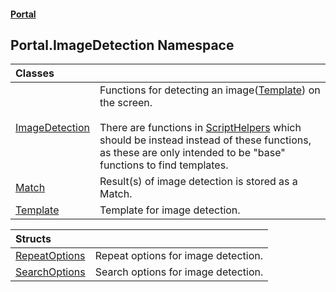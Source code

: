 #### [Portal](index.md 'index')

## Portal.ImageDetection Namespace

| Classes | |
| :--- | :--- |
| [ImageDetection](Portal.ImageDetection.ImageDetection.md 'Portal.ImageDetection.ImageDetection') | Functions for detecting an image([Template](Portal.ImageDetection.Template.md 'Portal.ImageDetection.Template')) on the screen.<br/><br/>There are functions in [ScriptHelpers](Portal.Utility.ScriptHelpers.md 'Portal.Utility.ScriptHelpers') which should be instead instead of these functions, as these are only intended to be "base" functions to find templates. |
| [Match](Portal.ImageDetection.Match.md 'Portal.ImageDetection.Match') | Result(s) of image detection is stored as a Match. |
| [Template](Portal.ImageDetection.Template.md 'Portal.ImageDetection.Template') | Template for image detection. |

| Structs | |
| :--- | :--- |
| [RepeatOptions](Portal.ImageDetection.RepeatOptions.md 'Portal.ImageDetection.RepeatOptions') | Repeat options for image detection. |
| [SearchOptions](Portal.ImageDetection.SearchOptions.md 'Portal.ImageDetection.SearchOptions') | Search options for image detection. |
